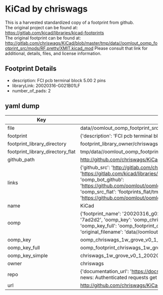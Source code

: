 # KiCad by chriswags  
This is a harvested standardized copy of a footprint from github.  
The original project can be found at:  
https://gitlab.com/kicad/libraries/kicad-footprints  
The original footprint can be found at:
http://gitlab.com/chriswags/KiCad/blob/master/tmp/data//oomlout_oomp_footprint_src/mods/RF.pretty/XMIT.kicad_mod
Please consult that link for additional, details, files, and license information.  
## Footprint Details
* description: FCI pcb terminal block 5.00 2 pins  
* libraryLink: 20020316-G021B01LF  
* number_of_pads: 2  
## yaml dump  
| Key | Value |  
| --- | --- |  
| file | data//oomlout_oomp_footprint_src/KiCad/6.0/projects/1w-grove-v0.1/1w-grove-v0.1.pretty/20020316-G021B01LF.kicad_mod |  
| footprint | {'description': 'FCI pcb terminal block 5.00 2 pins', 'libraryLink': '20020316-G021B01LF', 'number_of_pads': 2} |  
| footprint_library_directory | footprint_library_owner/chriswags_KiCad |  
| footprint_library_directory_flat | tmp/data//oomlout_oomp_footprint_src/footprints_flat/chriswags_1w_grove_v0_1_20020316_g021b01lf/working |  
| github_path | http://github.com/chriswags/KiCad/blob/master/tmp/data//oomlout_oomp_footprint_src/6.0/projects/1w-grove-v0.1/1w-grove-v0.1.pretty/20020316-G021B01LF.kicad_mod |  
| links | {'github_src': 'http://gitlab.com/chriswags/KiCad/blob/master/tmp/data//oomlout_oomp_footprint_src/mods/RF.pretty/XMIT.kicad_mod', 'github_src_repo': 'https://gitlab.com/kicad/libraries/kicad-footprints', 'oomp_bot': 'tmp/data//oomlout_oomp_footprint_src/footprints/chriswags_1w_grove_v0_1_20020316_g021b01lf/working', 'oomp_bot_github': 'https://github.com/oomlout/oomlout_oomp_footprint_bot/tree/main/tmp/data//oomlout_oomp_footprint_src/footprints/chriswags_1w_grove_v0_1_20020316_g021b01lf/working', 'oomp_src_flat': 'footprints_flat/tmp/data//oomlout_oomp_footprint_src/footprints_flat/chriswags_1w_grove_v0_1_20020316_g021b01lf/working', 'oomp_src_flat_github': 'https://github.com/oomlout/oomlout_oomp_footprint_src/tree/main/tmp/data//oomlout_oomp_footprint_src/footprints_flat/chriswags_1w_grove_v0_1_20020316_g021b01lf/working'} |  
| name | KiCad |  
| oomp | {'footprint_name': '20020316_g021b01lf', 'library_name': '1w_grove_v0_1', 'md5': '7ad2d2e1c5471743989b3846385cfbd4', 'md5_10': '7ad2d2e1c5', 'md5_5': '7ad2d', 'md5_6': '7ad2d2', 'oomp_key': 'oomp_chriswags_1w_grove_v0_1_20020316_g021b01lf', 'oomp_key_extra': 'oomp_footprint_chriswags_1w_grove_v0_1_20020316_g021b01lf', 'oomp_key_full': 'oomp_footprint_chriswags_1w_grove_v0_1_20020316_g021b01lf_7ad2d2', 'oomp_key_simple': 'chriswags_1w_grove_v0_1_20020316_g021b01lf', 'original_filename': 'data//oomlout_oomp_footprint_src/KiCad/6.0/projects/1w-grove-v0.1/1w-grove-v0.1.pretty/20020316-G021B01LF.kicad_mod', 'owner_name': 'chriswags'} |  
| oomp_key | oomp_chriswags_1w_grove_v0_1_20020316_g021b01lf |  
| oomp_key_full | oomp_footprint_chriswags_1w_grove_v0_1_20020316_g021b01lf |  
| oomp_key_simple | chriswags_1w_grove_v0_1_20020316_g021b01lf |  
| owner | chriswags |  
| repo | {'documentation_url': 'https://docs.github.com/rest/overview/resources-in-the-rest-api#rate-limiting', 'message': "API rate limit exceeded for 84.66.142.224. (But here's the good news: Authenticated requests get a higher rate limit. Check out the documentation for more details.)"} |  
| url | http://github.com/chriswags/KiCad |  

